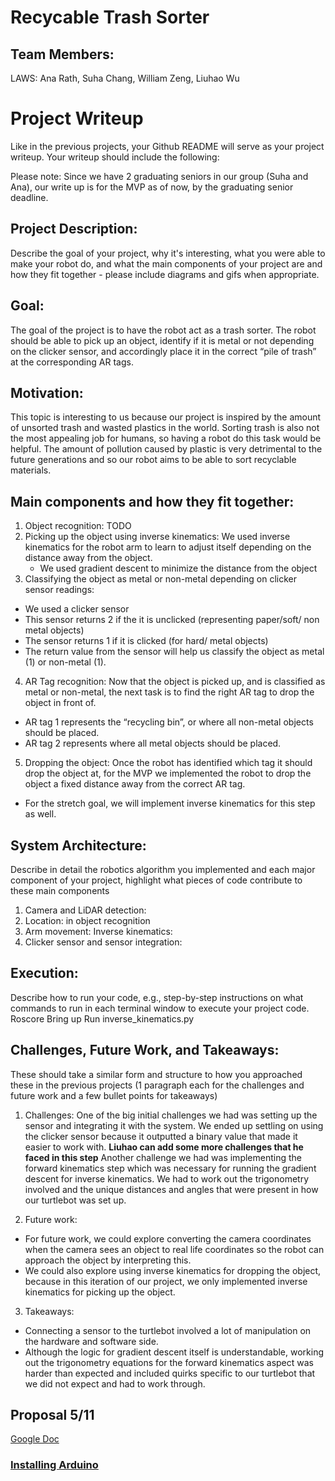 # Recycable Trash Sorter
## Team Members:
LAWS: Ana Rath, Suha Chang, William Zeng, Liuhao Wu

# Project Writeup
Like in the previous projects, your Github README will serve as your project writeup. Your writeup should include the following:

Please note: Since we have 2 graduating seniors in our group (Suha and Ana), our write up is for the MVP as of now, by the graduating senior deadline. 

## Project Description: 
Describe the goal of your project, why it's interesting, what you were able to make your robot do, and what the main components of your project are and how they fit together - please include diagrams and gifs when appropriate.

## Goal: 
The goal of the project is to have the robot act as a trash sorter. The robot should be able to pick up an object, identify if it is metal or not depending on the clicker sensor, and accordingly place it in the correct “pile of trash” at the corresponding AR tags. 

## Motivation: 
This topic is interesting to us because our project is inspired by the amount of unsorted trash and wasted plastics in the world. Sorting trash is also not the most appealing job for humans, so having a robot do this task would be helpful. The amount of pollution caused by plastic is very detrimental to the future generations and so our robot aims to be able to sort recyclable materials.

## Main components and how they fit together: 
1. Object recognition: TODO
2. Picking up the object using inverse kinematics: We used inverse kinematics for the robot arm to learn to adjust itself depending on the distance away from the object. 
   - We used gradient descent to minimize the distance from the object 
3. Classifying the object as metal or non-metal depending on clicker sensor readings: 
  - We used a clicker sensor
  - This sensor returns 2 if the it is unclicked (representing paper/soft/ non metal objects)
  - The sensor returns 1 if it is clicked (for hard/ metal objects) 
  - The return value from the sensor will help us classify the object as metal (1) or non-metal (1). 
4. AR Tag recognition: 
Now that the object is picked up, and is classified as metal or non-metal, the next task is to find the right AR tag to drop the object in front of. 
  - AR tag 1 represents the “recycling bin”, or where all non-metal objects should be placed. 
  - AR tag 2 represents where all metal objects should be placed. 
5. Dropping the object:
Once the robot has identified which tag it should drop the object at, for the MVP we implemented the robot to drop the object a fixed distance away from the correct AR tag. 
  - For the stretch goal, we will implement inverse kinematics for this step as well. 

## System Architecture: 
Describe in detail the robotics algorithm you implemented and each major component of your project, highlight what pieces of code contribute to these main components
1. Camera and LiDAR detection: 
2. Location: in object recognition
3. Arm movement: Inverse kinematics: 
4. Clicker sensor and sensor integration: 

## Execution: 
Describe how to run your code, e.g., step-by-step instructions on what commands to run in each terminal window to execute your project code.
Roscore 
Bring up 
Run inverse_kinematics.py 

## Challenges, Future Work, and Takeaways:
These should take a similar form and structure to how you approached these in the previous projects (1 paragraph each for the challenges and future work and a few bullet points for takeaways)

1. Challenges:
One of the big initial challenges we had was setting up the sensor and integrating it with the system. We ended up settling on using the clicker sensor because it outputted a binary value that made it easier to work with. **Liuhao can add some more challenges that he faced in this step** 
Another challenge we had was implementing the forward kinematics step which was necessary for running the gradient descent for inverse kinematics. We had to work out the trigonometry involved and the unique distances and angles that were present in how our turtlebot was set up. 

2. Future work:
  - For future work, we could explore converting the camera coordinates when the camera sees an object to real life coordinates so the robot can approach the object by interpreting this. 
  - We could also explore using inverse kinematics for dropping the object, because in this iteration of our project, we only implemented inverse kinematics for picking up the object. 
3. Takeaways:
  - Connecting a sensor to the turtlebot involved a lot of manipulation on the hardware and software side. 
  - Although the logic for gradient descent itself is understandable, working out the trigonometry equations for the forward kinematics aspect was harder than expected and included quirks specific to our turtlebot that we did not expect and had to work through. 


## Proposal 5/11
[Google Doc](https://docs.google.com/document/d/1U5GDX519xxsTQEZ-CdnZdTD-etKLyl8Cw83zIqQJ3U4/edit?usp=sharing) 


### [Installing Arduino](https://emanual.robotis.com/docs/en/parts/controller/opencr10/#install-on-linux)
